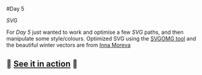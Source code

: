 #Day 5

*SVG*

For *Day 5* just wanted to work and optimise a few *SVG* paths, and then manipulate some style/colours. Optimized SVG using the [SVGOMG tool](https://jakearchibald.github.io/svgomg/) and the beautiful winter vectors are from [Inna Moreva](https://creativemarket.com/InnaMoreva/418475-24-vector-linear-Winter-Time-icons)

## :christmas_tree: [See it in action](http://monicams.github.io/before-xmas/day5/) :christmas_tree: